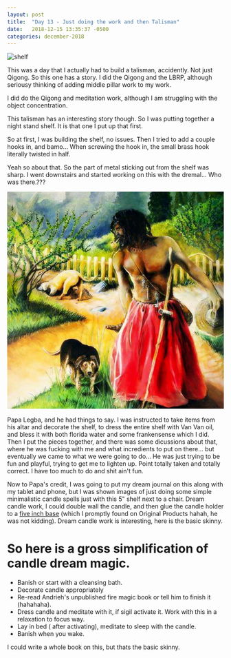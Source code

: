 ```yaml
---
layout: post
title:  "Day 13 - Just doing the work and then Talisman"
date:   2018-12-15 13:35:37 -0500
categories: december-2018
---
```


![shelf](https://images-na.ssl-images-amazon.com/images/I/71zcZ44eoDL._SX679_.jpg)

This was a day that I actually had to build a talisman, accidently.  Not just Qigong. So this one has a story.  I did the Qigong and the LBRP, although seriousy thinking of adding middle pillar work to my work.

I did do the Qigong and meditation work, although I am struggling with the object concentration.  

This talisman has an interesting story though.   So I was putting together a night stand shelf.  It is that one I put up that first.  

So at first, I was building the shelf, no issues.  Then I tried to add a couple hooks in, and bamo...   When screwing the hook in, the small brass hook literally twisted in half.  

Yeah so about that.  So the part of metal sticking out from the shelf was sharp.   I went downstairs and started working on this with the dremal...  Who was there.???

![Legba](/assets/images/Legba.jpg)

Papa Legba, and he had things to say.  I was instructed to take items from his altar and decorate the shelf, to dress the entire shelf with Van Van oil, and bless it with both florida water and some frankensense which I did.   Then I put the pieces together, and there was some dicussions about that, where he was fucking with me and what incredients to put on there... but eventually we came to what we were going to do... He was just trying to be fun and playful, trying to get me to lighten up.  Point totally taken and totally correct.  I have too much to do and shit ain't fun.

Now to Papa's credit, I was going to put my dream journal on this along with my tablet and phone, but I was shown images of just doing some simple minimalistic candle spells just with this 5" shelf next to a chair.  Dream candle work,  I could double wall the candle, and then glue the candle holder to a [five inch base](https://www.originalbotanica.com/7-day-silver-candle-holder/) (which I promptly found on Original Products hahah, he was not kidding).  Dream candle work is interesting, here is the basic skinny.

# So here is a gross simplification of candle dream magic.

- Banish or start with a cleansing bath.
- Decorate candle appropriately
- Re-read Andrieh's unpublished fire magic book or tell him to finish it (hahahaha).
- Dress candle and meditate with it, if sigil activate it.  Work with this in a relaxation to focus way.
- Lay in bed ( after activating), meditate to sleep with the candle.
- Banish when you wake.  

I could write a whole book on this, but thats the basic skinny.